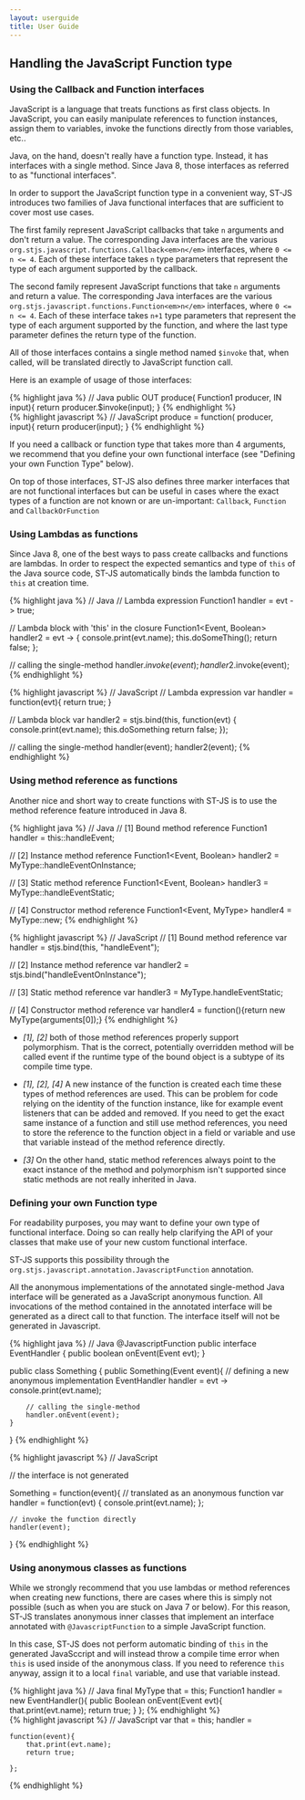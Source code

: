 ```yaml
---
layout: userguide
title: User Guide
---
```

## Handling the JavaScript Function type

### Using the Callback and Function interfaces

JavaScript is a language that treats functions as first class objects. In JavaScript, you can easily manipulate
references to function instances, assign them to variables, invoke the functions directly from those variables,
etc..

Java, on the hand, doesn't really have a function type. Instead, it has interfaces with a single method. Since
Java 8, those interfaces as referred to as "functional interfaces".

In order to support the JavaScript function type in a convenient way, ST-JS introduces two families of Java
functional interfaces that are sufficient to cover most use cases.

The first family represent JavaScript callbacks that take `n` arguments and don't
return a value. The corresponding Java interfaces are the various
`org.stjs.javascript.functions.Callback<em>n</em>` interfaces, where
`0 <= n <= 4`. Each of these interface takes `n` type
parameters that represent the type of each argument supported by the callback.

The second family represent JavaScript functions that take `n` arguments and
return a value. The corresponding Java interfaces are the various
`org.stjs.javascript.functions.Function<em>n</em>` interfaces, where
`0 <= n <= 4`. Each of these interface takes `n+1` type
parameters that represent the type of each argument supported by the function, and where the last type parameter
defines the return type of the function.


All of those interfaces contains a single method named `$invoke` that, when called,
will be translated directly to JavaScript function call.

Here is an example of usage of those interfaces:

<div class="grid_6 alpha">
{% highlight java %}
// Java
public <IN, OUT> OUT produce(
        Function1<? super IN, ? extends OUT> producer,
        IN input){
    return producer.$invoke(input);
}
{% endhighlight %}
</div>
<div class="grid_6 omega">
{% highlight javascript %}
// JavaScript
produce = function(
        producer,
        input){
    return producer(input);
}
{% endhighlight %}
</div>
<div class="clear"></div>

If you need a callback or function type that takes more than 4 arguments, we recommend that you define your own
functional interface (see "Defining your own Function Type" below).

On top of those interfaces, ST-JS also defines three marker interfaces that are not functional interfaces but can be
useful in cases where the exact types of a function are not known or are un-important:
`Callback`, `Function` and `CallbackOrFunction`




### Using Lambdas as functions

Since Java 8, one of the best ways to pass create callbacks and functions are lambdas. In order to respect the
expected semantics and type of `this` of the Java source code, ST-JS automatically
binds the lambda function to `this` at creation time.

<div class="grid_6 alpha">
{% highlight java %}
// Java
// Lambda expression
Function1<Event, Boolean> handler =
    evt -> true;


// Lambda block with 'this' in the closure
Function1<Event, Boolean> handler2 = evt -> {
    console.print(evt.name);
    this.doSomeThing();
    return false;
};

// calling the single-method
handler.$invoke(event);
handler2.$invoke(event);
{% endhighlight %}
</div>
<div class="grid_6 omega">
{% highlight javascript %}
// JavaScript
// Lambda expression
var handler = function(evt){
    return true;
}

// Lambda block
var handler2 = stjs.bind(this, function(evt) {
    console.print(evt.name);
    this.doSomething
    return false;
});

// calling the single-method
handler(event);
handler2(event);
{% endhighlight %}
</div>
<div class="clear"></div>




### Using method reference as functions

Another nice and short way to create functions with ST-JS is to use the method reference feature introduced in Java
8.

<div class="grid_6 alpha">
{% highlight java %}
// Java
// [1] Bound method reference
Function1<Event, Boolean> handler =
    this::handleEvent;

// [2] Instance method reference
Function1<Event, Boolean> handler2 =
    MyType::handleEventOnInstance;

// [3] Static method reference
Function1<Event, Boolean> handler3 =
    MyType::handleEventStatic;

// [4] Constructor method reference
Function1<Event, MyType> handler4 =
    MyType::new;
{% endhighlight %}
</div>
<div class="grid_6 omega">
{% highlight javascript %}
// JavaScript
// [1] Bound method reference
var handler =
    stjs.bind(this, "handleEvent");

// [2] Instance method reference
var handler2 =
    stjs.bind("handleEventOnInstance");

// [3] Static method reference
var handler3 =
    MyType.handleEventStatic;

// [4] Constructor method reference
var handler4 =
    function(){return new MyType(arguments[0]);}
{% endhighlight %}
</div>
<div class="clear"></div>

* *[1], [2]* both of those method references properly support polymorphism. That is the correct, potentially
overridden method will be called event if the runtime type of the bound object is a subtype of its compile time
type.

* *[1], [2], [4]* A new instance of the function is created each time these types of method references are used.
This can be problem for code relying on the identity of the function instance, like for example event listeners
that can be added and removed. If you need to get the exact same instance of a function and still use method
references, you need to store the reference to the function object in a field or variable and use that variable
instead of the method reference directly.

* *[3]* On the other hand, static method references always point to the exact instance of the method and
polymorphism
isn't supported since static methods are not really inherited in Java.




### Defining your own Function type

For readability purposes, you may want to define your own type of functional interface. Doing so can really help
clarifying the API of your classes that make use of your new custom functional interface.

ST-JS supports this possibility through the
`org.stjs.javascript.annotation.JavascriptFunction` annotation.

All the anonymous implementations of the annotated single-method Java interface
will be generated as a JavaScript anonymous function. All invocations of the method
contained in the annotated interface will be generated as a direct call to that function.
The interface itself will not be generated in Javascript.

<div class="grid_6 alpha">
{% highlight java %}
// Java
@JavascriptFunction
public interface EventHandler {
    public boolean onEvent(Event evt);
}

public class Something {
    public Something(Event event){
        // defining a new anonymous implementation
        EventHandler handler = evt -> console.print(evt.name);

        // calling the single-method
        handler.onEvent(event);
    }
}
{% endhighlight %}
</div>
<div class="grid_6 omega">
{% highlight javascript %}
// JavaScript


// the interface is not generated



Something = function(event){
    // translated as an anonymous function
    var handler = function(evt) { console.print(evt.name); };

    // invoke the function directly
    handler(event);
    
}
{% endhighlight %}
</div>
<div class="clear"></div>

### Using anonymous classes as functions

While we strongly recommend that you use lambdas or method references when creating new functions, there are cases
where this is simply not possible (such as when you are stuck on Java 7 or below). For this reason, ST-JS
translates anonymous inner classes that implement an interface annotated with `@JavascriptFunction` to a simple
JavaScript function.

In this case, ST-JS does not perform automatic binding of `this` in the generated JavaSccript and will instead throw
a compile time error when `this` is used inside of the anonymous class. If you need to reference `this` anyway,
assign it to a local `final` variable, and use that variable instead.

<div class="grid_6 alpha">
{% highlight java %}
// Java
final MyType that = this;
Function1<Event, Boolean> handler =
    new EventHandler(){
        public Boolean onEvent(Event evt){
            that.print(evt.name);
            return true;
        }
    };
{% endhighlight %}
</div>
<div class="grid_6 omega">
{% highlight javascript %}
// JavaScript
var that = this;
handler =

    function(event){
        that.print(evt.name);
        return true;

    };
{% endhighlight %}
</div>
<div class="clear"></div>